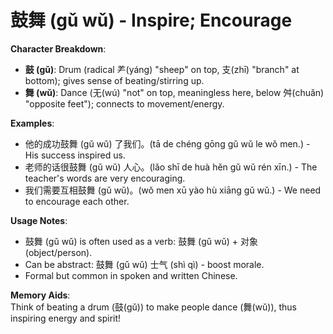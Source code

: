 # **鼓舞 (gǔ wǔ) - Inspire; Encourage**

**Character Breakdown**:  
- **鼓 (gǔ)**: Drum (radical ⺶(yáng) "sheep" on top, 支(zhī) "branch" at bottom); gives sense of beating/stirring up.  
- **舞 (wǔ)**: Dance (无(wú) "not" on top, meaningless here, below 舛(chuǎn) "opposite feet"); connects to movement/energy.

**Examples**:  
- 他的成功鼓舞 (gǔ wǔ) 了我们。(tā de chéng gōng gǔ wǔ le wǒ men.) - His success inspired us.  
- 老师的话很鼓舞 (gǔ wǔ) 人心。(lǎo shī de huà hěn gǔ wǔ rén xīn.) - The teacher's words are very encouraging.  
- 我们需要互相鼓舞 (gǔ wǔ)。(wǒ men xū yào hù xiāng gǔ wǔ.) - We need to encourage each other.

**Usage Notes**:  
- 鼓舞 (gǔ wǔ) is often used as a verb: 鼓舞 (gǔ wǔ) + 对象 (object/person).  
- Can be abstract: 鼓舞 (gǔ wǔ) 士气 (shì qì) - boost morale.  
- Formal but common in spoken and written Chinese.

**Memory Aids**:  
Think of beating a drum (鼓(gǔ)) to make people dance (舞(wǔ)), thus inspiring energy and spirit!